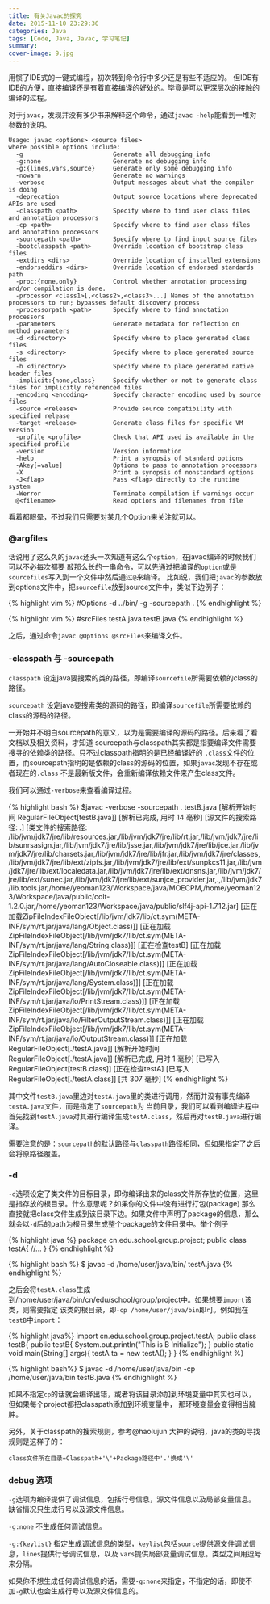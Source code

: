 ```yaml
---
title: 有关Javac的探究
date: 2015-11-10 23:29:36
categories: Java
tags: [Code, Java, Javac, 学习笔记]
summary:
cover-image: 9.jpg
---
```


用惯了IDE式的一键式编程，初次转到命令行中多少还是有些不适应的。
但IDE有IDE的方便，直接编译还是有着直接编译的好处的。毕竟是可以更深层次的接触的编译的过程。

对于`javac`，发现并没有多少书来解释这个命令，通过`javac -help`能看到一堆对参数的说明。

```
Usage: javac <options> <source files>
where possible options include:
  -g                         Generate all debugging info
  -g:none                    Generate no debugging info
  -g:{lines,vars,source}     Generate only some debugging info
  -nowarn                    Generate no warnings
  -verbose                   Output messages about what the compiler is doing
  -deprecation               Output source locations where deprecated APIs are used
  -classpath <path>          Specify where to find user class files and annotation processors
  -cp <path>                 Specify where to find user class files and annotation processors
  -sourcepath <path>         Specify where to find input source files
  -bootclasspath <path>      Override location of bootstrap class files
  -extdirs <dirs>            Override location of installed extensions
  -endorseddirs <dirs>       Override location of endorsed standards path
  -proc:{none,only}          Control whether annotation processing and/or compilation is done.
  -processor <class1>[,<class2>,<class3>...] Names of the annotation processors to run; bypasses default discovery process
  -processorpath <path>      Specify where to find annotation processors
  -parameters                Generate metadata for reflection on method parameters
  -d <directory>             Specify where to place generated class files
  -s <directory>             Specify where to place generated source files
  -h <directory>             Specify where to place generated native header files
  -implicit:{none,class}     Specify whether or not to generate class files for implicitly referenced files
  -encoding <encoding>       Specify character encoding used by source files
  -source <release>          Provide source compatibility with specified release
  -target <release>          Generate class files for specific VM version
  -profile <profile>         Check that API used is available in the specified profile
  -version                   Version information
  -help                      Print a synopsis of standard options
  -Akey[=value]              Options to pass to annotation processors
  -X                         Print a synopsis of nonstandard options
  -J<flag>                   Pass <flag> directly to the runtime system
  -Werror                    Terminate compilation if warnings occur
  @<filename>                Read options and filenames from file
```
看着都眼晕，不过我们只需要对某几个Option来关注就可以。

### @argfiles ###

话说用了这么久的`javac`还头一次知道有这么个`option`，在javac编译的时候我们可以不必每次都要
敲那么长的一串命令，可以先通过把编译的`option`或是`sourcefiles`写入到一个文件中然后通过`@`来编译。
比如说，我们把`javac`的参数放到options文件中，把`sourcefile`放到source文件中，类似下边例子：

{% highlight vim %}
#Options
-d ../bin/
-g
-sourcepath .
{% endhighlight %}

{% highlight vim %}
#srcFiles
testA.java
testB.java
{% endhighlight %}

之后，通过命令`javac @Options @srcFiles`来编译文件。

### -classpath 与 -sourcepath ###

`classpath` 设定java要搜索的类的路径，即编译`sourcefile`所需要依赖的class的路径。

`sourcepath` 设定java要搜索类的源码的路径，即编译`sourcefile`所需要依赖的class的源码的路径。

一开始并不明白sourcepath的意义，以为是需要编译的源码的路径。后来看了看文档以及相关资料，才知道
sourcepath与classpath其实都是指要编译文件需要搜寻的依赖类的路径。只不过classpath指明的是已经编译好的
`.class`文件的位置，而sourcepath指明的是依赖的class的源码的位置，如果`javac`发现不存在或者现在的`.class`
不是最新版文件，会重新编译依赖文件来产生class文件。

我们可以通过`-verbose`来查看编译过程。

{% highlight bash %}
$javac -verbose -sourcepath . testB.java
[解析开始时间 RegularFileObject[testB.java]]
[解析已完成, 用时 14 毫秒]
[源文件的搜索路径: .]
[类文件的搜索路径: /lib/jvm/jdk7/jre/lib/resources.jar,/lib/jvm/jdk7/jre/lib/rt.jar,/lib/jvm/jdk7/jre/lib/sunrsasign.jar,/lib/jvm/jdk7/jre/lib/jsse.jar,/lib/jvm/jdk7/jre/lib/jce.jar,/lib/jvm/jdk7/jre/lib/charsets.jar,/lib/jvm/jdk7/jre/lib/jfr.jar,/lib/jvm/jdk7/jre/classes,/lib/jvm/jdk7/jre/lib/ext/zipfs.jar,/lib/jvm/jdk7/jre/lib/ext/sunpkcs11.jar,/lib/jvm/jdk7/jre/lib/ext/localedata.jar,/lib/jvm/jdk7/jre/lib/ext/dnsns.jar,/lib/jvm/jdk7/jre/lib/ext/sunec.jar,/lib/jvm/jdk7/jre/lib/ext/sunjce_provider.jar,.,/lib/jvm/jdk7/lib.tools.jar,/home/yeoman123/Workspace/java/MOECPM,/home/yeoman123/Workspace/java/public/colt-1.2.0.jar,/home/yeoman123/Workspace/java/public/slf4j-api-1.7.12.jar]
[正在加载ZipFileIndexFileObject[/lib/jvm/jdk7/lib/ct.sym(META-INF/sym/rt.jar/java/lang/Object.class)]]
[正在加载ZipFileIndexFileObject[/lib/jvm/jdk7/lib/ct.sym(META-INF/sym/rt.jar/java/lang/String.class)]]
[正在检查testB]
[正在加载ZipFileIndexFileObject[/lib/jvm/jdk7/lib/ct.sym(META-INF/sym/rt.jar/java/lang/AutoCloseable.class)]]
[正在加载ZipFileIndexFileObject[/lib/jvm/jdk7/lib/ct.sym(META-INF/sym/rt.jar/java/lang/System.class)]]
[正在加载ZipFileIndexFileObject[/lib/jvm/jdk7/lib/ct.sym(META-INF/sym/rt.jar/java/io/PrintStream.class)]]
[正在加载ZipFileIndexFileObject[/lib/jvm/jdk7/lib/ct.sym(META-INF/sym/rt.jar/java/io/FilterOutputStream.class)]]
[正在加载ZipFileIndexFileObject[/lib/jvm/jdk7/lib/ct.sym(META-INF/sym/rt.jar/java/io/OutputStream.class)]]
[正在加载RegularFileObject[./testA.java]]
[解析开始时间 RegularFileObject[./testA.java]]
[解析已完成, 用时 1 毫秒]
[已写入RegularFileObject[testB.class]]
[正在检查testA]
[已写入RegularFileObject[./testA.class]]
[共 307 毫秒]
{% endhighlight %}

其中文件`testB.java`里边对`testA.java`里的类进行调用，然而并没有事先编译`testA.java`文件，而是指定了`sourcepath`为
当前目录，我们可以看到编译进程中首先找到`testA.java`对其进行编译生成`testA.class`，然后再对`testB.java`进行编译。

需要注意的是：`sourcepath`的默认路径与`classpath`路径相同，但如果指定了之后会将原路径覆盖。

### -d ###

`-d`选项设定了类文件的目标目录，即你编译出来的class文件所存放的位置，这里是指存放的根目录。什么意思呢？如果你的文件中没有进行打包(package)
那么直接就把class文件生成到该目录下边。如果文件中声明了package的信息，那么就会以`-d`后的path为根目录生成整个package的文件目录中。举个例子

{% highlight java %}
package cn.edu.school.group.project;
public class testA{
    //...
}
{% endhighlight %}

{% highlight bash %}
$ javac -d /home/user/java/bin/ testA.java
{% endhighlight %}

之后会将`testA.class`生成到/home/user/java/bin/cn/edu/school/group/project中。如果想要`import`该类，则需要指定
该类的根目录，即`-cp /home/user/java/bin`即可。例如我在`testB`中`import`：

{% highlight java%}
import cn.edu.school.group.project.testA;
public class testB{
    public testB{
        System.out.println("This is B Initialize");
    }
    public static void main(String[] args){
        testA ta = new testA();
    }
}
{% endhighlight %}

{% highlight bash%}
$ javac -d /home/user/java/bin -cp /home/user/java/bin testB.java
{% endhighlight %}

如果不指定`cp`的话就会编译出错，或者将该目录添加到环境变量中其实也可以，但如果每个project都把classpath添加到环境变量中，
那环境变量会变得相当臃肿。

另外，关于classpath的搜索规则，参考@haolujun 大神的说明，java的类的寻找规则是这样子的：

```
class文件所在目录=Classpath+'\'+Package路径中'.'换成'\'
```
### debug 选项 ###

`-g`选项为编译提供了调试信息，包括行号信息，源文件信息以及局部变量信息。缺省情况只生成行号以及源文件信息。

`-g:none` 不生成任何调试信息。

`-g:{keylist}` 指定生成调试信息的类型，`keylist`包括`source`提供源文件调试信息，`lines`提供行号调试信息，以及
`vars`提供局部变量调试信息。类型之间用逗号来分隔。

如果你不想生成任何调试信息的话，需要`-g:none`来指定，不指定的话，即使不加`-g`默认也会生成行号以及源文件信息的。
